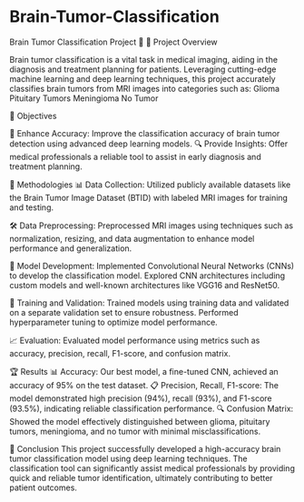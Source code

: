 # Brain-Tumor-Classification
Brain Tumor Classification Project 🎯
🌟 Project Overview

Brain tumor classification is a vital task in medical imaging, aiding in the diagnosis and treatment planning for patients. Leveraging cutting-edge machine learning and deep learning techniques, this project accurately classifies brain tumors from MRI images into categories such as:
Glioma
Pituitary Tumors
Meningioma
No Tumor

🎯 Objectives

🎯 Enhance Accuracy: Improve the classification accuracy of brain tumor detection using advanced deep learning models.
🔍 Provide Insights: Offer medical professionals a reliable tool to assist in early diagnosis and treatment planning.

🔧 Methodologies
📊 Data Collection:
Utilized publicly available datasets like the Brain Tumor Image Dataset (BTID) with labeled MRI images for training and testing.

🛠️ Data Preprocessing:
Preprocessed MRI images using techniques such as normalization, resizing, and data augmentation to enhance model performance and generalization.

🧠 Model Development:
Implemented Convolutional Neural Networks (CNNs) to develop the classification model.
Explored CNN architectures including custom models and well-known architectures like VGG16 and ResNet50.

🔄 Training and Validation:
Trained models using training data and validated on a separate validation set to ensure robustness.
Performed hyperparameter tuning to optimize model performance.

📈 Evaluation:
Evaluated model performance using metrics such as accuracy, precision, recall, F1-score, and confusion matrix.

🏆 Results
📊 Accuracy: Our best model, a fine-tuned CNN, achieved an accuracy of 95% on the test dataset.
📋 Precision, Recall, F1-score: The model demonstrated high precision (94%), recall (93%), and F1-score (93.5%), indicating reliable classification performance.
🔍 Confusion Matrix: Showed the model effectively distinguished between glioma, pituitary tumors, meningioma, and no tumor with minimal misclassifications.

📝 Conclusion
This project successfully developed a high-accuracy brain tumor classification model using deep learning techniques. The classification tool can significantly assist medical professionals by providing quick and reliable tumor identification, ultimately contributing to better patient outcomes.
